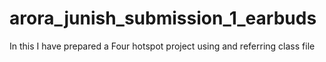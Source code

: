 # arora_junish_submission_1_earbuds
In this I have prepared a Four hotspot project using and referring class file 

